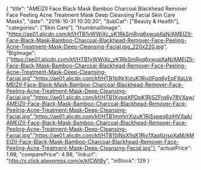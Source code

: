 {
	"title": "AMEIZII Face Black Mask Bamboo Charcoal Blackhead Remover Face Peeling Acne Treatment Mask Deep Cleansing Facial Skin Care Masks",
	"date": "2018-10-31 10:30:20",
	"SubCat": ["Beauty & Health"],
	"categories": ["Skin Care"],
	"thumbnailImage": "https://ae01.alicdn.com/kf/HTB1yWWiXc_vK1RkSmRyq6xwupXaN/AMEIZII-Face-Black-Mask-Bamboo-Charcoal-Blackhead-Remover-Face-Peeling-Acne-Treatment-Mask-Deep-Cleansing-Facial.jpg_220x220.jpg",
	"BigImage": ["https://ae01.alicdn.com/kf/HTB1yWWiXc_vK1RkSmRyq6xwupXaN/AMEIZII-Face-Black-Mask-Bamboo-Charcoal-Blackhead-Remover-Face-Peeling-Acne-Treatment-Mask-Deep-Cleansing-Facial.jpg","https://ae01.alicdn.com/kf/HTB1blNrXjzuK1Rjy0Fpq6yEpFXaU/AMEIZII-Face-Black-Mask-Bamboo-Charcoal-Blackhead-Remover-Face-Peeling-Acne-Treatment-Mask-Deep-Cleansing-Facial.jpg","https://ae01.alicdn.com/kf/HTB1XypqXPDpK1RjSZFrq6y78VXaw/AMEIZII-Face-Black-Mask-Bamboo-Charcoal-Blackhead-Remover-Face-Peeling-Acne-Treatment-Mask-Deep-Cleansing-Facial.jpg","https://ae01.alicdn.com/kf/HTB1mmVrXjzuK1RjSspeq6ziHVXaA/AMEIZII-Face-Black-Mask-Bamboo-Charcoal-Blackhead-Remover-Face-Peeling-Acne-Treatment-Mask-Deep-Cleansing-Facial.jpg","https://ae01.alicdn.com/kf/HTB15INsXfjsK1Rjy1Xaq6zispXaM/AMEIZII-Face-Black-Mask-Bamboo-Charcoal-Blackhead-Remover-Face-Peeling-Acne-Treatment-Mask-Deep-Cleansing-Facial.jpg"],
	"actualPrice": 1.99,
	"comparePrice": 4.98,
	"linkurl": "http://s.click.aliexpress.com/e/kICWt8y",
	"inStock": 129
}
